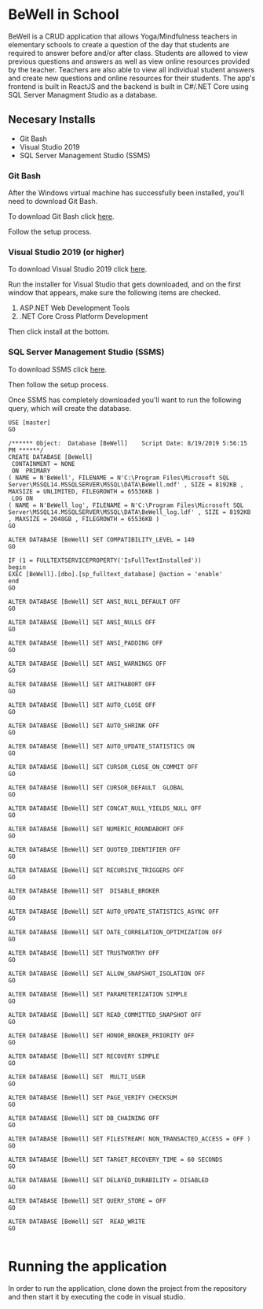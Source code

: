 # BeWell in School

BeWell is a CRUD application that allows Yoga/Mindfulness teachers in elementary schools to create a question of the day that students are required to answer before and/or after class. Students are allowed to view previous questions and answers as well as view online resources provided by the teacher. Teachers are also able to view all individual student answers and create new questions and online resources for their students. The app's frontend is built in ReactJS and the backend is built in C#/.NET Core using SQL Server Managment Studio as a database. 

## Necesary Installs

- Git Bash
- Visual Studio 2019
- SQL Server Management Studio (SSMS)

### Git Bash
After the Windows virtual machine has successfully been installed, you'll need to download Git Bash.

To download Git Bash click <a href="https://gitforwindows.org" >here</a>.

Follow the setup process.

### Visual Studio 2019 (or higher)

To download Visual Studio 2019 click <a href="https://visualstudio.microsoft.com/downloads/">here</a>. 

Run the installer for Visual Studio that gets downloaded, and on the first window that appears, make sure the following items are checked.

1. ASP.NET Web Development Tools
2. .NET Core Cross Platform Development

Then click install at the bottom.

### SQL Server Management Studio (SSMS)

To download SSMS click <a href="https://docs.microsoft.com/en-us/sql/ssms/download-sql-server-management-studio-ssms?view=sql-server-2017">here</a>. 

Then follow the setup process.

Once SSMS has completely downloaded you'll want to run the following query, which will create the database. 

```
USE [master]
GO

/****** Object:  Database [BeWell]    Script Date: 8/19/2019 5:56:15 PM ******/
CREATE DATABASE [BeWell]
 CONTAINMENT = NONE
 ON  PRIMARY 
( NAME = N'BeWell', FILENAME = N'C:\Program Files\Microsoft SQL Server\MSSQL14.MSSQLSERVER\MSSQL\DATA\BeWell.mdf' , SIZE = 8192KB , MAXSIZE = UNLIMITED, FILEGROWTH = 65536KB )
 LOG ON 
( NAME = N'BeWell_log', FILENAME = N'C:\Program Files\Microsoft SQL Server\MSSQL14.MSSQLSERVER\MSSQL\DATA\BeWell_log.ldf' , SIZE = 8192KB , MAXSIZE = 2048GB , FILEGROWTH = 65536KB )
GO

ALTER DATABASE [BeWell] SET COMPATIBILITY_LEVEL = 140
GO

IF (1 = FULLTEXTSERVICEPROPERTY('IsFullTextInstalled'))
begin
EXEC [BeWell].[dbo].[sp_fulltext_database] @action = 'enable'
end
GO

ALTER DATABASE [BeWell] SET ANSI_NULL_DEFAULT OFF 
GO

ALTER DATABASE [BeWell] SET ANSI_NULLS OFF 
GO

ALTER DATABASE [BeWell] SET ANSI_PADDING OFF 
GO

ALTER DATABASE [BeWell] SET ANSI_WARNINGS OFF 
GO

ALTER DATABASE [BeWell] SET ARITHABORT OFF 
GO

ALTER DATABASE [BeWell] SET AUTO_CLOSE OFF 
GO

ALTER DATABASE [BeWell] SET AUTO_SHRINK OFF 
GO

ALTER DATABASE [BeWell] SET AUTO_UPDATE_STATISTICS ON 
GO

ALTER DATABASE [BeWell] SET CURSOR_CLOSE_ON_COMMIT OFF 
GO

ALTER DATABASE [BeWell] SET CURSOR_DEFAULT  GLOBAL 
GO

ALTER DATABASE [BeWell] SET CONCAT_NULL_YIELDS_NULL OFF 
GO

ALTER DATABASE [BeWell] SET NUMERIC_ROUNDABORT OFF 
GO

ALTER DATABASE [BeWell] SET QUOTED_IDENTIFIER OFF 
GO

ALTER DATABASE [BeWell] SET RECURSIVE_TRIGGERS OFF 
GO

ALTER DATABASE [BeWell] SET  DISABLE_BROKER 
GO

ALTER DATABASE [BeWell] SET AUTO_UPDATE_STATISTICS_ASYNC OFF 
GO

ALTER DATABASE [BeWell] SET DATE_CORRELATION_OPTIMIZATION OFF 
GO

ALTER DATABASE [BeWell] SET TRUSTWORTHY OFF 
GO

ALTER DATABASE [BeWell] SET ALLOW_SNAPSHOT_ISOLATION OFF 
GO

ALTER DATABASE [BeWell] SET PARAMETERIZATION SIMPLE 
GO

ALTER DATABASE [BeWell] SET READ_COMMITTED_SNAPSHOT OFF 
GO

ALTER DATABASE [BeWell] SET HONOR_BROKER_PRIORITY OFF 
GO

ALTER DATABASE [BeWell] SET RECOVERY SIMPLE 
GO

ALTER DATABASE [BeWell] SET  MULTI_USER 
GO

ALTER DATABASE [BeWell] SET PAGE_VERIFY CHECKSUM  
GO

ALTER DATABASE [BeWell] SET DB_CHAINING OFF 
GO

ALTER DATABASE [BeWell] SET FILESTREAM( NON_TRANSACTED_ACCESS = OFF ) 
GO

ALTER DATABASE [BeWell] SET TARGET_RECOVERY_TIME = 60 SECONDS 
GO

ALTER DATABASE [BeWell] SET DELAYED_DURABILITY = DISABLED 
GO

ALTER DATABASE [BeWell] SET QUERY_STORE = OFF
GO

ALTER DATABASE [BeWell] SET  READ_WRITE 
GO


```
# Running the application
In order to run the application, clone down the project from the repository and then start it by executing the code in visual studio.
